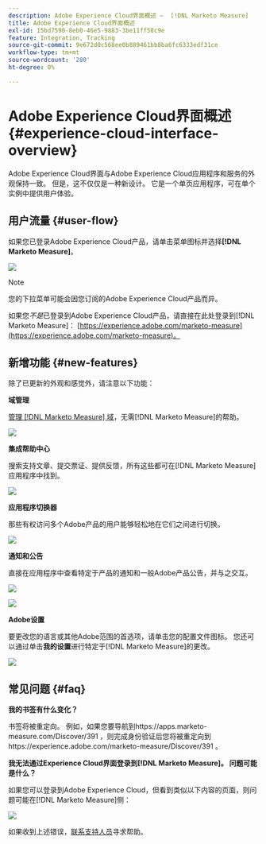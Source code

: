 ```yaml
---
description: Adobe Experience Cloud界面概述 —  [!DNL Marketo Measure]
title: Adobe Experience Cloud界面概述
exl-id: 15bd7590-8eb0-46e5-9883-3be11ff58c9e
feature: Integration, Tracking
source-git-commit: 9e672d0c568ee0b889461bb8ba6fc6333edf31ce
workflow-type: tm+mt
source-wordcount: '280'
ht-degree: 0%

---
```


# Adobe Experience Cloud界面概述 {#experience-cloud-interface-overview}

Adobe Experience Cloud界面与Adobe Experience Cloud应用程序和服务的外观保持一致。 但是，这不仅仅是一种新设计。 它是一个单页应用程序，可在单个实例中提供用户体验。

## 用户流量 {#user-flow}

如果您已登录Adobe Experience Cloud产品，请单击菜单图标并选择&#x200B;**[!DNL Marketo Measure]**。

![](assets/unified-shell-overview-4.png)

>[!NOTE]
>
>您的下拉菜单可能会因您订阅的Adobe Experience Cloud产品而异。

如果您&#x200B;_不是_&#x200B;已登录到Adobe Experience Cloud产品，请直接在此处登录到[!DNL Marketo Measure]： [https://experience.adobe.com/marketo-measure](https://experience.adobe.com/marketo-measure)。

## 新增功能 {#new-features}

除了已更新的外观和感觉外，请注意以下功能：

**域管理**

[管理 [!DNL Marketo Measure] 域](/help/marketo-measure-and-adobe/domain-management.md)，无需[!DNL Marketo Measure]的帮助。

![](assets/unified-shell-overview-5.png)

**集成帮助中心**

搜索支持文章、提交票证、提供反馈，所有这些都可在[!DNL Marketo Measure]应用程序中找到。

![](assets/unified-shell-overview-6.png)

**应用程序切换器**

那些有权访问多个Adobe产品的用户能够轻松地在它们之间进行切换。

![](assets/unified-shell-overview-7.png)

**通知和公告**

直接在应用程序中查看特定于产品的通知和一般Adobe产品公告，并与之交互。

![](assets/unified-shell-overview-8.png)

![](assets/unified-shell-overview-9.png)

**Adobe设置**

要更改您的语言或其他Adobe范围的首选项，请单击您的配置文件图标。 您还可以通过单击&#x200B;**我的设置**&#x200B;进行特定于[!DNL Marketo Measure]的更改。

![](assets/unified-shell-overview-10.png)

## 常见问题 {#faq}

**我的书签有什么变化？**

书签将被重定向。 例如，如果您要导航到https://apps.marketo-measure.com/Discover/391 ，则完成身份验证后您将被重定向到https://experience.adobe.com/marketo-measure/Discover/391 。

**我无法通过Experience Cloud界面登录到[!DNL Marketo Measure]。 问题可能是什么？**

如果您可以登录到Adobe Experience Cloud，但看到类似以下内容的页面，则问题可能在[!DNL Marketo Measure]侧：

![](assets/unified-shell-overview-11.png)

如果收到上述错误，[联系支持人员](https://nation.marketo.com/t5/support/ct-p/Support)寻求帮助。
